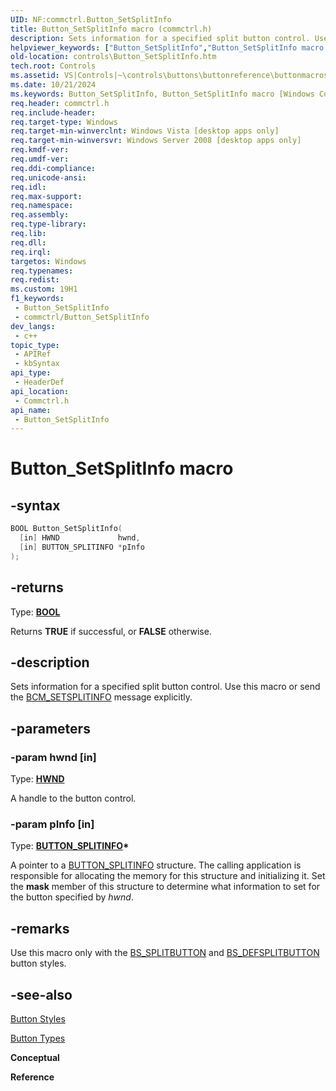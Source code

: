 ```yaml
---
UID: NF:commctrl.Button_SetSplitInfo
title: Button_SetSplitInfo macro (commctrl.h)
description: Sets information for a specified split button control. Use this macro or send the BCM_SETSPLITINFO message explicitly.
helpviewer_keywords: ["Button_SetSplitInfo","Button_SetSplitInfo macro [Windows Controls]","_shell_Button_SetSplitInfo","_shell_Button_SetSplitInfo_cpp","commctrl/Button_SetSplitInfo","controls.Button_SetSplitInfo","controls._shell_Button_SetSplitInfo"]
old-location: controls\Button_SetSplitInfo.htm
tech.root: Controls
ms.assetid: VS|Controls|~\controls\buttons\buttonreference\buttonmacros\button_setsplitinfo.htm
ms.date: 10/21/2024
ms.keywords: Button_SetSplitInfo, Button_SetSplitInfo macro [Windows Controls], _shell_Button_SetSplitInfo, _shell_Button_SetSplitInfo_cpp, commctrl/Button_SetSplitInfo, controls.Button_SetSplitInfo, controls._shell_Button_SetSplitInfo
req.header: commctrl.h
req.include-header: 
req.target-type: Windows
req.target-min-winverclnt: Windows Vista [desktop apps only]
req.target-min-winversvr: Windows Server 2008 [desktop apps only]
req.kmdf-ver: 
req.umdf-ver: 
req.ddi-compliance: 
req.unicode-ansi: 
req.idl: 
req.max-support: 
req.namespace: 
req.assembly: 
req.type-library: 
req.lib: 
req.dll: 
req.irql: 
targetos: Windows
req.typenames: 
req.redist: 
ms.custom: 19H1
f1_keywords:
 - Button_SetSplitInfo
 - commctrl/Button_SetSplitInfo
dev_langs:
 - c++
topic_type:
 - APIRef
 - kbSyntax
api_type:
 - HeaderDef
api_location:
 - Commctrl.h
api_name:
 - Button_SetSplitInfo
---
```


# Button_SetSplitInfo macro

## -syntax

```cpp
BOOL Button_SetSplitInfo(
  [in] HWND             hwnd,
  [in] BUTTON_SPLITINFO *pInfo
);
```

## -returns

Type: **[BOOL](/windows/desktop/winprog/windows-data-types)**

Returns <b>TRUE</b> if successful, or <b>FALSE</b> otherwise.


## -description

Sets information for a specified split button control. Use this macro or send the <a href="/windows/desktop/Controls/bcm-setsplitinfo">BCM_SETSPLITINFO</a> message explicitly.

## -parameters

### -param hwnd [in]

Type: <b><a href="/windows/desktop/WinProg/windows-data-types">HWND</a></b>

A handle to the button control.

### -param pInfo [in]

Type: <b><a href="/windows/desktop/api/commctrl/ns-commctrl-button_splitinfo">BUTTON_SPLITINFO</a>*</b>

A pointer to a <a href="/windows/desktop/api/commctrl/ns-commctrl-button_splitinfo">BUTTON_SPLITINFO</a> structure. The calling application is responsible for allocating the memory for this structure and initializing it. Set the <b>mask</b> member of this structure to determine what information to set for the button specified by <i>hwnd</i>.

## -remarks

Use this macro only with the <a href="/windows/desktop/Controls/button-styles">BS_SPLITBUTTON</a> and <a href="/windows/desktop/Controls/button-styles">BS_DEFSPLITBUTTON</a> button styles.

## -see-also

<a href="/windows/desktop/Controls/button-styles">Button Styles</a>



<a href="/windows/desktop/Controls/button-types-and-styles">Button Types</a>



<b>Conceptual</b>



<b>Reference</b>
